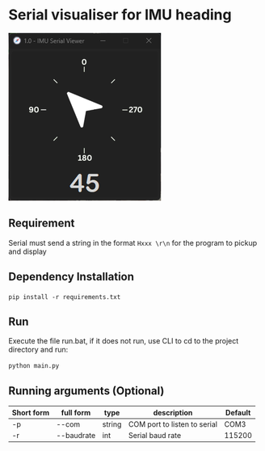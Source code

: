 # Serial visualiser for IMU heading

![screenshot of the program](assets/Screenshot%202024-05-25%20200625.png)

## Requirement

Serial must send a string in the format ```Hxxx \r\n``` for the program to pickup and display

## Dependency Installation

```pip install -r requirements.txt```

## Run

Execute the file run.bat, if it does not run, use CLI to cd to the project directory and run:

```python main.py```

## Running arguments (Optional)

|Short form | full form      | type              | description                | Default      |
|-----------|----------------|-------------------|----------------------------|--------------|
|-p         |--com           |string             |COM port to listen to serial| COM3         |
|-r         |--baudrate      |int                |Serial baud rate            | 115200       |